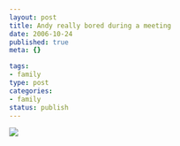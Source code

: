 ```yaml
--- 
layout: post
title: Andy really bored during a meeting
date: 2006-10-24
published: true
meta: {}

tags: 
- family
type: post
categories: 
- family
status: publish
---
```



[![](http://blog-family.andyeick.com/content/binary/WindowsLiveWriter/Andyreallyboredduringameeting_1425C/Andy_thumb%5B2%5D.png)](http://blog-family.andyeick.com/content/binary/WindowsLiveWriter/Andyreallyboredduringameeting_1425C/Andy%5B4%5D.png)


